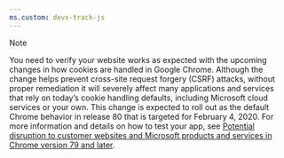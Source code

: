 ```yaml
---
ms.custom: devx-track-js
---
```

> [!NOTE] 
> You need to verify your website works as expected with the upcoming changes in how cookies are handled in Google Chrome. Although the change helps prevent cross-site request forgery (CSRF) attacks, without proper remediation it will severely affect many applications and services that rely on today’s cookie handling defaults, including Microsoft cloud services or your own. This change is expected to roll out as the default Chrome behavior in release 80 that is targeted for February 4, 2020. For more information and details on how to test your app, see [Potential disruption to customer websites and Microsoft products and services in Chrome version 79 and later](https://support.microsoft.com/help/4522904/potential-disruption-to-customer-websites-in-latest-chrome).